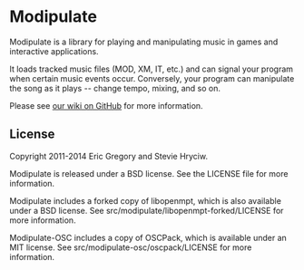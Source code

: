 Modipulate
==========

Modipulate is a library for playing and manipulating music in games and
interactive applications.

It loads tracked music files (MOD, XM, IT, etc.) and can signal your
program when certain music events occur. Conversely, your program can
manipulate the song as it plays -- change tempo, mixing, and so on.


Please see [our wiki on GitHub](https://github.com/MrEricSir/Modipulate/wiki)
for more information.


License
-------

Copyright 2011-2014 Eric Gregory and Stevie Hryciw.  

Modipulate is released under a BSD license. See the LICENSE file for more
information.

Modipulate includes a forked copy of libopenmpt, which is also available
under a BSD license. See src/modipulate/libopenmpt-forked/LICENSE for more
information.

Modipulate-OSC includes a copy of OSCPack, which is available under an MIT
license. See src/modipulate-osc/oscpack/LICENSE for more information.
